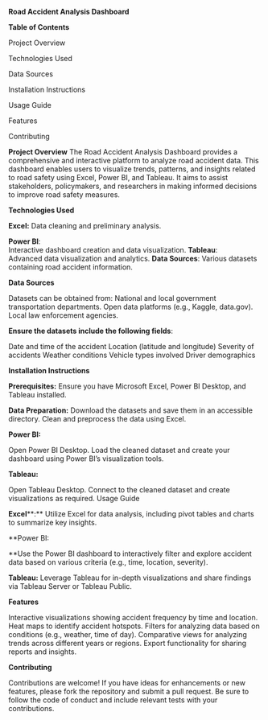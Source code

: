 **Road Accident Analysis Dashboard**

**Table of Contents**

Project Overview

Technologies Used

Data Sources

Installation Instructions

Usage Guide

Features

Contributing

**Project Overview**
The Road Accident Analysis Dashboard provides a comprehensive and interactive platform to analyze road accident data. This dashboard enables users to visualize trends, patterns, and insights related to road safety using Excel, Power BI, and Tableau. It aims to assist stakeholders, policymakers, and researchers in making informed decisions to improve road safety measures.

**Technologies Used**

**Excel:** 
Data cleaning and preliminary analysis.

**Power BI**:  
Interactive dashboard creation and data visualization.
**Tableau**:  
Advanced data visualization and analytics.
**Data Sources**: 
Various datasets containing road accident information.

**Data Sources**

Datasets can be obtained from:
National and local government transportation departments.
Open data platforms (e.g., Kaggle, data.gov).
Local law enforcement agencies.

**Ensure the datasets include the following fields**:

Date and time of the accident
Location (latitude and longitude)
Severity of accidents
Weather conditions
Vehicle types involved
Driver demographics

**Installation Instructions**

**Prerequisites:** Ensure you have Microsoft Excel, Power BI Desktop, and Tableau installed.

**Data Preparation:**
Download the datasets and save them in an accessible directory.
Clean and preprocess the data using Excel.

**Power BI:**

Open Power BI Desktop.
Load the cleaned dataset and create your dashboard using Power BI’s visualization tools.

**Tableau:**

Open Tableau Desktop.
Connect to the cleaned dataset and create visualizations as required.
Usage Guide

**Excel****:**
Utilize Excel for data analysis, including pivot tables and charts to summarize key insights.

**Power BI:

**Use the Power BI dashboard to interactively filter and explore accident data based on various criteria (e.g., time, location, severity).

**Tableau:**
Leverage Tableau for in-depth visualizations and share findings via Tableau Server or Tableau Public.

**Features**

Interactive visualizations showing accident frequency by time and location.
Heat maps to identify accident hotspots.
Filters for analyzing data based on conditions (e.g., weather, time of day).
Comparative views for analyzing trends across different years or regions.
Export functionality for sharing reports and insights.

**Contributing**

Contributions are welcome! If you have ideas for enhancements or new features, please fork the repository and submit a pull request. Be sure to follow the code of conduct and include relevant tests with your contributions.
